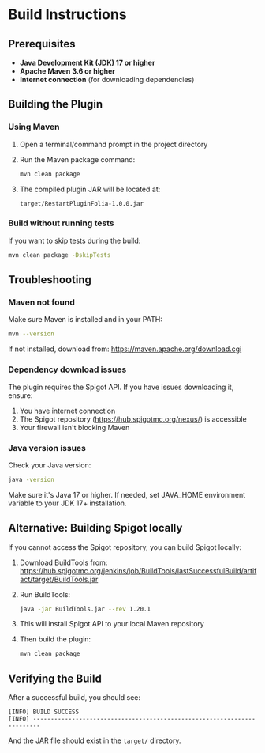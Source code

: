 # Build Instructions

## Prerequisites

- **Java Development Kit (JDK) 17 or higher**
- **Apache Maven 3.6 or higher**
- **Internet connection** (for downloading dependencies)

## Building the Plugin

### Using Maven

1. Open a terminal/command prompt in the project directory

2. Run the Maven package command:
   ```bash
   mvn clean package
   ```

3. The compiled plugin JAR will be located at:
   ```
   target/RestartPluginFolia-1.0.0.jar
   ```

### Build without running tests

If you want to skip tests during the build:
```bash
mvn clean package -DskipTests
```

## Troubleshooting

### Maven not found
Make sure Maven is installed and in your PATH:
```bash
mvn --version
```

If not installed, download from: https://maven.apache.org/download.cgi

### Dependency download issues
The plugin requires the Spigot API. If you have issues downloading it, ensure:
1. You have internet connection
2. The Spigot repository (https://hub.spigotmc.org/nexus/) is accessible
3. Your firewall isn't blocking Maven

### Java version issues
Check your Java version:
```bash
java -version
```

Make sure it's Java 17 or higher. If needed, set JAVA_HOME environment variable to your JDK 17+ installation.

## Alternative: Building Spigot locally

If you cannot access the Spigot repository, you can build Spigot locally:

1. Download BuildTools from: https://hub.spigotmc.org/jenkins/job/BuildTools/lastSuccessfulBuild/artifact/target/BuildTools.jar

2. Run BuildTools:
   ```bash
   java -jar BuildTools.jar --rev 1.20.1
   ```

3. This will install Spigot API to your local Maven repository

4. Then build the plugin:
   ```bash
   mvn clean package
   ```

## Verifying the Build

After a successful build, you should see:
```
[INFO] BUILD SUCCESS
[INFO] ------------------------------------------------------------------------
```

And the JAR file should exist in the `target/` directory.
